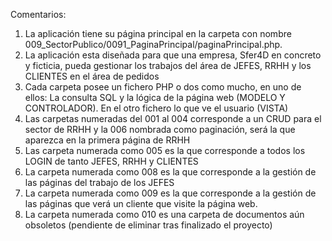 Comentarios:
1) La aplicación tiene su página principal en la carpeta con nombre 009_SectorPublico/0091_PaginaPrincipal/paginaPrincipal.php.
2) La aplicación esta diseñada para que una empresa, Sfer4D en concreto y ficticia, pueda gestionar los trabajos del área de JEFES, RRHH y los CLIENTES en el área de pedidos
3) Cada carpeta posee un fichero PHP o dos como mucho, en uno de ellos: La consulta SQL y la lógica de la página web (MODELO Y CONTROLADOR). En el otro fichero lo que ve el usuario (VISTA)
4) Las carpetas numeradas del 001 al 004 corresponde a un CRUD para el sector de RRHH y la 006 nombrada como paginación, será la que aparezca en la primera página de RRHH
5) Las carpeta numerada como 005 es la que corresponde a todos los LOGIN de tanto JEFES, RRHH y CLIENTES
6) La carpeta numerada como 008 es la que corresponde a la gestión de las páginas del trabajo de los JEFES
7) La carpeta numerada como 009 es la que corresponde a la gestión de las páginas que verá un cliente que visite la página web.
8) La carpeta numerada como 010 es una carpeta de documentos aún obsoletos (pendiente de eliminar tras finalizado el proyecto)
